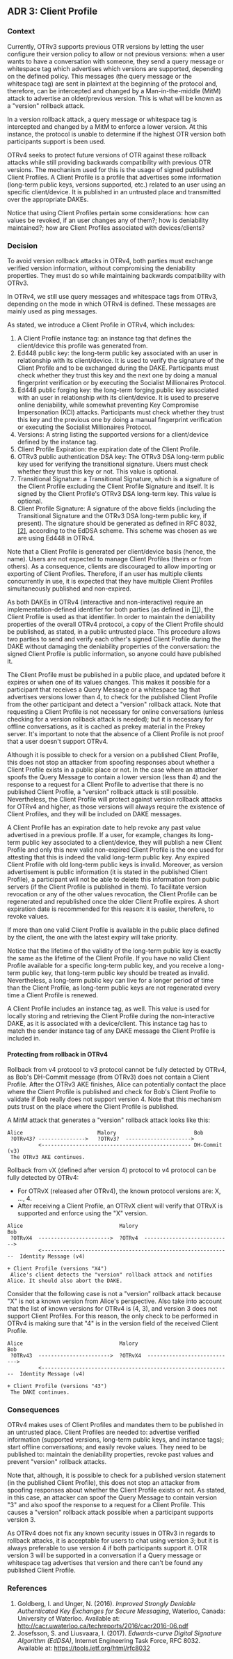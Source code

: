 ## ADR 3: Client Profile

### Context

Currently, OTRv3 supports previous OTR versions by letting the user configure
their version policy to allow or not previous versions: when a user wants to
have a conversation with someone, they send a query message or whitespace tag
which advertises which versions are supported, depending on the defined policy.
This messages (the query message or the whitespace tag) are sent in plaintext at
the beginning of the protocol and, therefore, can be intercepted and changed by
a Man-in-the-middle (MitM) attack to advertise an older/previous version. This
is what will be known as a "version" rollback attack.

In a version rollback attack, a query message or whitespace tag is intercepted
and changed by a MitM to enforce a lower version. At this instance, the protocol
is unable to determine if the highest OTR version both participants support is
been used.

OTRv4 seeks to protect future versions of OTR against these rollback attacks
while still providing backwards compatibility with previous OTR versions. The
mechanism used for this is the usage of signed published Client Profiles. A
Client Profile is a profile that advertises some information (long-term public
keys, versions supported, etc.) related to an user using an specific
client/device. It is published in an untrusted place and transmitted over the
appropriate DAKEs.

Notice that using Client Profiles pertain some considerations: how can values
be revoked, if an user changes any of them?; how is deniability maintained?;
how are Client Profiles associated with devices/clients?

### Decision

To avoid version rollback attacks in OTRv4, both parties must exchange
verified version information, without compromising the deniability properties.
They must do so while maintaining backwards compatibility with OTRv3.

In OTRv4, we still use query messages and whitespace tags from OTRv3, depending
on the mode in which OTRv4 is defined. These messages are mainly used as ping
messages.

As stated, we introduce a Client Profile in OTRv4, which includes:

1. A Client Profile instance tag: an instance tag that defines the client/device
   this profile was generated from.
1. Ed448 public key: the long-term public key associated with an user in
   relationship with its client/device. It is used to verify the signature of
   the Client Profile and to be exchanged during the DAKE. Participants must
   check whether they trust this key and the next one by doing a manual
   fingerprint verification or by executing the Socialist Millionaires Protocol.
1. Ed448 public forging key: the long-term forging public key associated with an
   user in relationship with its client/device. It is used to preserve online
   deniability, while somewhat preventing Key Compromise Impersonation (KCI)
   attacks. Participants must check whether they trust this key and the previous
   one by doing a manual fingerprint verification or executing the Socialist
   Millionaires Protocol.
1. Versions: A string listing the supported versions for a client/device defined
   by the instance tag.
1. Client Profile Expiration: the expiration date of the Client Profile.
1. OTRv3 public authentication DSA key: The OTRv3 DSA long-term public key used
   for verifying the transitional signature. Users must check whether they trust
   this key or not. This value is optional.
1. Transitional Signature: a Transitional Signature, which is a signature of the
   Client Profile excluding the Client Profile Signature and itself. It is
   signed by the Client Profile's OTRv3 DSA long-term key. This value is
   optional.
1. Client Profile Signature: A signature of the above fields (including the
   Transitional Signature and the OTRv3 DSA long-term public key, if present).
   The signature should be generated as defined in RFC 8032,[\[2\]](#references),
   according to the EdDSA scheme. This scheme was chosen as we are using
   Ed448 in OTRv4.

Note that a Client Profile is generated per client/device basis (hence, the
name). Users are not expected to manage Client Profiles (theirs or from others).
As a consequence, clients are discouraged to allow importing or exporting of
Client Profiles. Therefore, if an user has multiple clients concurrently in use,
it is expected that they have multiple Client Profiles simultaneously published
and non-expired.

As both DAKEs in OTRv4 (interactive and non-interactive) require an
implementation-defined identifier for both parties (as defined
in [\[1\]](#references)), the Client Profile is used as that identifier. In
order to maintain the deniability properties of the overall OTRv4 protocol, a
copy of the Client Profile should be published, as stated, in a public untrusted
place. This procedure allows two parties to send and verify each other's signed
Client Profile during the DAKE without damaging the deniability properties of
the conversation: the signed Client Profile is public information, so anyone
could have published it.

The Client Profile must be published in a public place, and updated before it
expires or when one of its values changes. This makes it possible for a
participant that receives a Query Message or a whitespace tag that advertises
versions lower than 4, to check for the published Client Profile from the other
participant and detect a "version" rollback attack. Note that requesting a
Client Profile is not necessary for online conversations (unless checking for
a version rollback attack is needed); but it is necessary for offline
conversations, as it is cached as prekey material in the Prekey server. It's
important to note that the absence of a Client Profile is not proof
that a user doesn't support OTRv4.

Although it is possible to check for a version on a published Client Profile,
this does not stop an attacker from spoofing responses about whether a Client
Profile exists in a public place or not. In the case where an attacker spoofs
the Query Message to contain a lower version (less than 4) and the response
to a request for a Client Profile to advertise that there is no published Client
Profile, a "version" rollback attack is still possible. Nevertheless,
the Client Profile will protect against version rollback attacks for OTRv4 and
higher, as those versions will always require the existence of Client Profiles,
and they will be included on DAKE messages.

A Client Profile has an expiration date to help revoke any past value advertised
in a previous profile. If a user, for example, changes its long-term public key
associated to a client/device, they will publish a new Client Profile and only
this new valid non-expired Client Profile is the one used for attesting that
this is indeed the valid long-term public key. Any expired Client Profile with
old long-term public keys is invalid. Moreover, as version advertisement is
public information (it is stated in the published Client Profile), a participant
will not be able to delete this information from public servers (if the
Client Profile is published in them). To facilitate version revocation or any of
the other values revocation, the Client Profile can be regenerated and
republished once the older Client Profile expires. A short expiration date is
recommended for this reason: it is easier, therefore, to revoke values.

If more than one valid Client Profile is available in the public place defined
by the client, the one with the latest expiry will take priority.

Notice that the lifetime of the validity of the long-term public key is exactly
the same as the lifetime of the Client Profile. If you have no valid Client
Profile available for a specific long-term public key, and you receive a
long-term public key, that long-term public key should be treated as invalid.
Nevertheless, a long-term public key can live for a longer period of time than
the Client Profile, as long-term public keys are not regenerated every time a
Client Profile is renewed.

A Client Profile includes an instance tag, as well. This value is used for
locally storing and retrieving the Client Profile during the non-interactive
DAKE, as it is associated with a device/client. This instance tag has to match
the sender instance tag of any DAKE message the Client Profile is included in.

#### Protecting from rollback in OTRv4

Rollback from v4 protocol to v3 protocol cannot be fully detected by OTRv4, as
Bob's DH-Commit message (from OTRv3) does not contain a Client Profile. After
the OTRv3 AKE finishes, Alice can potentially contact the place where the
Client Profile is published and check for Bob's Client Profile to validate if
Bob really does not support version 4. Note that this mechanism puts trust on
the place where the Client Profile is published.

A MitM attack that generates a "version" rollback attack looks like this:

```
Alice                        Malory                         Bob
 ?OTRv43? --------------->   ?OTRv3?  --------------------->
          <------------------------------------------------ DH-Commit (v3)
 The OTRv3 AKE continues.
```

Rollback from vX (defined after version 4) protocol to v4 protocol can be fully
detected by OTRv4:

- For OTRvX (released after OTRv4), the known protocol versions are:
  X, ..., 4.
- After receiving a Client Profile, an OTRvX client will verify that OTRvX is
  supported and enforce using the "X" version.

```
Alice                               Malory                                Bob
 ?OTRvX4  ----------------------->  ?OTRv4  ---------------------------->
          <-------------------------------------------------------------  Identity Message (v4)
                                                                          + Client Profile (versions "X4")
 Alice's client detects the "version" rollback attack and notifies Alice. It should also abort the DAKE.
```

Consider that the following case is not a "version" rollback attack because "X"
is not a known version from Alice's perspective. Also take into account that the
list of known versions for OTRv4 is (4, 3), and version 3 does not support
Client Profiles. For this reason, the only check to be performed in OTRv4 is
making sure that "4" is in the version field of the received Client Profile.

```
Alice                               Malory                                Bob
 ?OTRv43  ----------------------->  ?OTRvX4  ---------------------------->
          <-------------------------------------------------------------  Identity Message (v4)
                                                                          + Client Profile (versions "43")
 The DAKE continues.
```

### Consequences

OTRv4 makes uses of Client Profiles and mandates them to be published in an
untrusted place. Client Profiles are needed to: advertise verified information
(supported versions, long-term public keys, and instance tags); start offline
conversations; and easily revoke values. They need to be published to: maintain
the deniability properties, revoke past values and prevent "version" rollback
attacks.

Note that, although, it is possible to check for a published version statement
(in the published Client Profile), this does not stop an attacker from spoofing
responses about whether the Client Profile exists or not. As stated, in this
case, an attacker can spoof the Query Message to contain version "3" and also
spoof the response to a request for a Client Profile. This causes a "version"
rollback attack possible when a participant supports version 3.

As OTRv4 does not fix any known security issues in OTRv3 in regards to rollback
attacks, it is acceptable for users to chat using version 3; but it is always
preferable to use version 4 if both participants support it. OTR version 3 will
be supported in a conversation if a Query message or whitespace tag advertises
that version and there can't be found any published Client Profile.

### References

1. Goldberg, I. and Unger, N. (2016). *Improved Strongly Deniable Authenticated
   Key Exchanges for Secure Messaging*, Waterloo, Canada: University of
   Waterloo. Available at:
   http://cacr.uwaterloo.ca/techreports/2016/cacr2016-06.pdf
2. Josefsson, S. and Liusvaara, I. (2017). *Edwards-curve Digital Signature
   Algorithm (EdDSA)*, Internet Engineering Task Force, RFC 8032. Available at:
   https://tools.ietf.org/html/rfc8032
